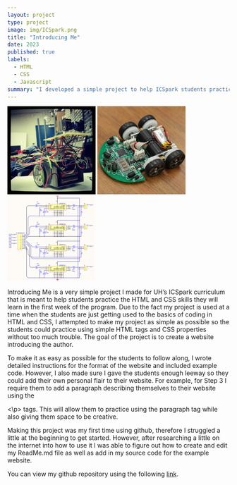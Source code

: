```yaml
---
layout: project
type: project
image: img/ICSpark.png
title: "Introducing Me"
date: 2023
published: true
labels:
  - HTML
  - CSS
  - Javascript
summary: "I developed a simple project to help ICSpark students practice the basics of HTML and CSS."
---
```


<div class="text-center p-4">
  <img width="200px" src="../img/micromouse/micromouse-robot.png" class="img-thumbnail" >
  <img width="200px" src="../img/micromouse/micromouse-robot-2.jpg" class="img-thumbnail" >
  <img width="200px" src="../img/micromouse/micromouse-circuit.png" class="img-thumbnail" >
</div>

Introducing Me is a very simple project I made for UH’s ICSpark curriculum that is meant to help students practice the HTML and CSS skills they will learn in the first week of the program.  Due to the fact my project is used at a time when the students are just getting used to the basics of coding in HTML and CSS, I attempted to make my project as simple as possible so the students could practice using simple HTML tags and CSS properties without too much trouble.  The goal of the project is to create a website introducing the author.  

To make it as easy as possible for the students to follow along, I wrote detailed instructions for the format of the website and included example code.  However, I also made sure I gave the students enough leeway so they could add their own personal flair to their website.  For example, for Step 3 I require them to add a paragraph describing themselves to their website using the <p><\p> tags.  This will allow them to practice using the paragraph tag while also giving them space to be creative.

Making this project was my first time using github, therefore I struggled a little at the beginning to get started.  However, after researching a little on the internet into how to use it I was able to figure out how to create and edit my ReadMe.md file as well as add in my source code for the example website.

You can view my github repository using the following [link](https://github.com/mcsor/Introducing-Me).